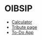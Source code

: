 # OIBSIP

- [Calculator](https://Ashket980.github.io/OIBSIP/Task_1/)
- [Tribute page](https://Ashket980.github.io/OIBSIP/Task_2/)
- [To-Do App](https://Ashket980.github.io/OIBSIP/Task_3/)

